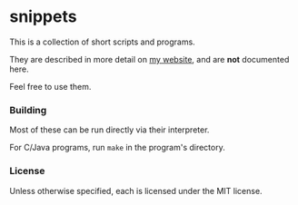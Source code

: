 snippets
=========

This is a collection of short scripts and programs.

They are described in more detail on [my website](https://yossarian.net/snippets.html), and are **not** documented here.

Feel free to use them.

### Building

Most of these can be run directly via their interpreter.

For C/Java programs, run `make` in the program's directory.

### License

Unless otherwise specified, each is licensed under the MIT license.

